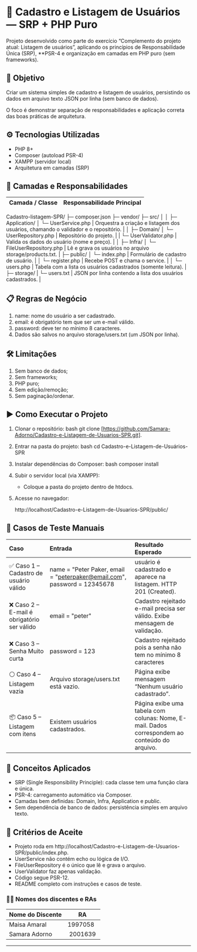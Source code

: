 # 🧾 Cadastro e Listagem de Usuários — SRP + PHP Puro

Projeto desenvolvido como parte do exercício “Complemento do projeto atual: Listagem de usuários”, aplicando os princípios de Responsabilidade Única (SRP), **PSR-4 e organização em camadas em PHP puro (sem frameworks).

## 🚀 Objetivo

Criar um sistema simples de cadastro e listagem de usuários, persistindo os dados em arquivo texto JSON por linha (sem banco de dados).

O foco é demonstrar separação de responsabilidades e aplicação correta das boas práticas de arquitetura.

## ⚙ Tecnologias Utilizadas

* PHP 8+
* Composer (autoload PSR-4)
* XAMPP (servidor local)
* Arquitetura em camadas (SRP)

## 🧩 Camadas e Responsabilidades

| Camada / Classe | Responsabilidade Principal |
| :--- | :--- |
 Cadastro-listagem-SPR/ 
├─ composer.json 
├─ vendor/ 
├─ src/ 
│ 
│  ├─ Application/ 
│  └─  UserService.php    | Orquestra a criação e listagem dos usuários, chamando o validador e o repositório. |
│  ├─ Domain/ 
│  └─ UserRepository.php  | Repositório do projeto. |
| └─ UserValidator.php  | Valida os dados do usuário (nome e preço). |
│  ├─ Infra/ 
│  └─ FileUserRepository.php   | Lê e grava os usuários no arquivo storage/products.txt. |
├─ public/ 
│  └─  index.php                 | Formulário de cadastro de usuário. | 
│  └─  register.php               | Recebe POST e chama o service. | 
│  └─ users.php             | Tabela com a lista os usuários cadastrados (somente leitura). | 
├─ storage/ 
| └─  users.txt              | JSON por linha contendo a lista dos usuários cadastrados. |



## 📋 Regras de Negócio
1.  name: nome do usuário a ser cadastrado.
2.  email: é obrigatório tem que ser um e-mail válido.
3.  password: deve ter no mínimo 8 caracteres.
4.  Dados são salvos no arquivo storage/users.txt (um JSON por linha).

## 🛠 Limitações

1. Sem banco de dados;
2. Sem frameworks;
3. PHP puro;
4. Sem edição/remoção;
5. Sem paginação/ordenar.

## ▶ Como Executar o Projeto

1.  Clonar o repositório:
    bash
    git clone [https://github.com/Samara-Adorno/Cadastro-e-Listagem-de-Usuarios-SPR.git].
    

2.  Entrar na pasta do projeto:
    bash
    cd Cadastro-e-Listagem-de-Usuários-SPR
    

3.  Instalar dependências do Composer:
    bash
    composer install
    

4.  Subir o servidor local (via XAMPP):
    * Coloque a pasta do projeto dentro de htdocs.

5.  Acesse no navegador:
    
    http://localhost/Cadastro-e-Listagem-de-Usuarios-SPR/public/
    

## 🧪 Casos de Teste Manuais

| Caso | Entrada | Resultado Esperado |
| :--- | :--- | :--- |
| ✅ Caso 1 – Cadastro de usuário válido | name = "Peter Paker, email = "peterpaker@email.com", password = 12345678 | usuário é cadastrado e aparece na listagem. HTTP 201 (Created). |
| ❌ Caso 2 – E-mail é obrigatório ser válido | email = "peter" | Cadastro rejeitado e-mail precisa ser válido. Exibe mensagem de validação. |
| ❌ Caso 3 – Senha Muito curta | password = 123| Cadastro rejeitado pois a senha não tem no mínimo 8 caracteres| Exibe mensagem de erro: Erro ao cadastrar usuário. Verifique os dados e tente novamente. |
| ⚪ Caso 4 – Listagem vazia | Arquivo storage/users.txt está vazio. | Página exibe mensagem “Nenhum usuário cadastrado”. |
| 📦 Caso 5 – Listagem com itens | Existem usuários cadastrados. | Página exibe uma tabela com colunas: Nome, E-mail. Dados correspondem ao conteúdo do arquivo. |

## 🧠 Conceitos Aplicados

* SRP (Single Responsibility Principle): cada classe tem uma função clara e única.
* PSR-4: carregamento automático via Composer.
* Camadas bem definidas: Domain, Infra, Application e public.
* Sem dependência de banco de dados: persistência simples em arquivo texto.

## 📌 Critérios de Aceite

* Projeto roda em http://localhost/Cadastro-e-Listagem-de-Usuarios-SPR/public/index.php.
* UserService não contém echo ou lógica de I/O.
* FileUserRepository é o único que lê e grava o arquivo.
* UserValidator faz apenas validação.
* Código segue PSR-12.
* README completo com instruções e casos de teste.

### 🧑‍🎓 Nomes dos discentes e RAs

| Nome do Discente | RA        |
| ---------------- | --------- |
| Maisa Amaral    | 1997058 |
| Samara Adorno   | 2001639 |
---
